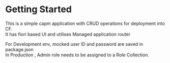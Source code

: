 # Getting Started
This is a simple capm application with CRUD operations for deployment into CF.<br />
It has fiori based UI and utilises Managed application router <br />


For Development env, mocked user ID and password are saved in package.json <br />
In Production , Admin role needs to be assigned to a Role Collection.





